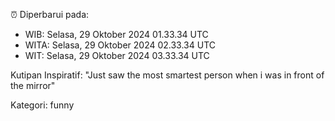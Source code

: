 ⏰ Diperbarui pada:
- WIB: Selasa, 29 Oktober 2024 01.33.34 UTC
- WITA: Selasa, 29 Oktober 2024 02.33.34 UTC
- WIT: Selasa, 29 Oktober 2024 03.33.34 UTC

Kutipan Inspiratif:
"Just saw the most smartest person when i was in front of the mirror"


Kategori: funny

